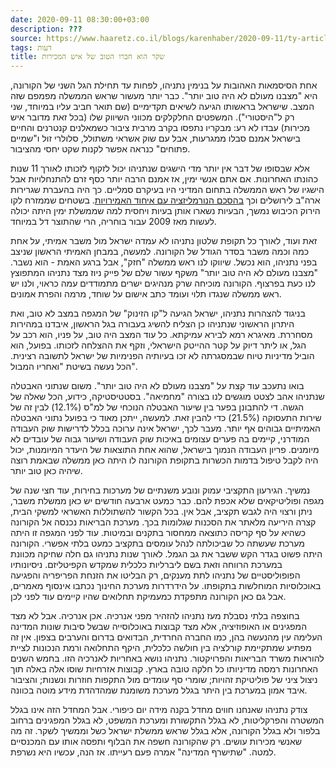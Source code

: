 ```yaml
---
date: 2020-09-11 08:30:00+03:00
description: ???
source: https://www.haaretz.co.il/blogs/karenhaber/2020-09-11/ty-article/0000017f-f8f5-d318-afff-fbf750da0000
tags: דעות
title: שקר הוא חברו הטוב של איש המכירות
---
```


אחת הסיסמאות האהובות על בנימין נתניהו, לפחות עד תחילת הגל השני של הקורונה, היא "מצבנו מעולם לא היה טוב יותר". כבר יותר מעשור שראש הממשלה מפמפם שזה המצב. שישראל בראשותו הגיעה לשיאים תקדימיים (שם תואר חביב עליו במיוחד, שני רק ל"היסטורי"). המשפטים החלקלקים מכווני השיווק שלו (בכל זאת מדובר איש מכירות) עבדו לא רע: מבקריו נתפסו בקרב מרבית ציבור כשמאלנים קנטרנים והחיים בישראל אמנם סבלו ממגרעות, אבל עם שוק אשראי משתולל, סלולרי זול ו"שמיים פתוחים" כנראה אפשר לקנות שקט יחסי מהציבור. 

אלא שבסופו של דבר אין יותר מדי הישגים שנתניהו יכול לזקוף לזכותו לאורך 11 שנות כהונתו האחרונות. אם אתם אנשי ימין, אז אמנם הרבה יותר כסף זרם להתנחלויות אבל הישגיו של ראש הממשלה בתחום המדיני היו בעיקרם סמליים. כך היה בהעברת שגרירות ארה"ב לירושלים וכך [בהסכם הנורמליזציה עם איחוד האמירויות](/news/politics/2020-08-13/ty-article/0000017f-f12c-dc28-a17f-fd3fb2fc0000). בשטחים שממזרח לקו הירוק הכיבוש נמשך, הבעיות נשארו אותן בעיות ויחסית למה שממשלת ימין היתה יכולה לעשות מאז 2009 עבור בוחריה, הרי שהתוצר דל במיוחד. 

זאת ועוד, לאורך כל תקופת שלטון נתניהו לא עמדה ישראל מול משבר אמיתי, על אחת כמה וכמה משבר בסדר הגודל של הקורונה. למעשה, במבחן האמיתי הראשון שניצב בפני נתניהו, הוא נכשל. שיווקו לנו ראש ממשלה "חזק", אבל ברגע האמת - הוא נשבר. "מצבנו מעולם לא היה טוב יותר" משקף עשור שלם של פייק ניוז מצד נתניהו המתפוצץ לנו כעת בפרצוף. הקורונה מוכיחה שרק מנהיגים ישרים מתמודדים עמה כראוי, ולנו יש ראש ממשלה שנגדו תלוי ועומד כתב אישום על שוחד, מרמה והפרת אמונים. 

בניגוד להצהרות נתניהו, ישראל הגיעה ל"קו הזינוק" של המגפה במצב לא טוב, ואת היתרון הראשוני שנתניהו כן הצליח להשיג בעבורה בגל הראשון, איבדנו במהירות מסחררת. מאיגרא רמא לבירא עמיקתא. כל עוד המצב היה טוב, על פניו, הוא רכב על הגל, או ליתר דיוק על קטר ההייטק הישראלי, וזקף את ההצלחה לזכותו. בפועל, הוא הוביל מדיניות טיוח שבמסגרתה לא זכו בעיותיה הפנימיות של ישראל לתשובה רצינית. הכל נעשה בשיטת "ואחריו המבול". 

בואו נתעכב עוד קצת על "מצבנו מעולם לא היה טוב יותר". משום שנתוני האבטלה שנתניהו אהב לצטט מוגשים לנו בצורה "מחמיאה". בסטטיסטיקה, כידוע, הכל שאלה של הגשה. די להתבונן בפער בין שיעור האבטלה הנוכחי של למ"ס (12.1%) לבין זה של שירות התעסוקה (21.5%) כדי להבין זאת. למעשה, ייתכן מאוד כי בפועל נתוני האבטלה האמיתיים גבוהים אף יותר. מעבר לכך, ישראל אינה ערוכה בכלל לדרישות שוק העבודה המודרני, קיימים בה פערים עצומים באיכות שוק העבודה ושיעור גבוה של עובדים לא מיומנים. פריון העבודה הנמוך בישראל, שהוא אחת התוצאות של היעדר המיומנות, יכול היה לקבל טיפול בדמות הכשרות בתקופת הקורונה לו היתה כאן ממשלה שבאמת רוצה שיהיה כאן טוב יותר. 

נמשיך. הגירעון התקציבי עמוק ונובע משנתיים של מערכות בחירות, עוד חצי שנה של מגפה ופוליטיקאים שלא אכפת להם. כבר כמעט ארבעה חודשים יש כאן ממשלת משבר, ניתן ורצוי היה לגבש תקציב, אבל אין. בכל הקשור להשתוללות האשראי למשקי הבית, קצרה היריעה מלאתר את הסכנות שגלומות בכך. מערכת הבריאות נכנסה אל הקורונה כשהיא על סף קריסה כתוצאה ממחסור בתקנים ובמיטות. עוד לפני המגפה זו היתה מערכת שעשתה כל שביכולתה לנהל עומסים בתקציב כמעט בלתי אפשרי. הקורונה היתה פשוט בגדר הקש ששבר את גב הגמל. לאורך שנות נתניהו גם חלה שחיקה מכוונת במערכת הרווחה וזאת בשם ליברליות כלכלית שמקדש הקפיטליזם. ניסיונותיו הפופוליסטיים של נתניהו לתת מענקים, רק הבליטו את הזנחת הפריפריה והפגיעה באוכלוסיות המוחלשות בתקופתו. על הידרדרות מערכת החינוך נכתבו אינסוף מאמרים, אבל גם כאן הקורונה מתפקדת כמעמיקת תחלואים שהיו קיימים עוד לפני לכן. 

בחוצפה בלתי נסבלת מעז נתניהו להזהיר מפני אנרכיה. אכן אנרכיה. אבל לא מצד המפגינים או האופוזיציה, אלא מצד קבוצות באוכלוסייה שבשל סיבות שונות המדינה העלימה עין מהנעשה בהן, כמו החברה החרדית, הבדואים בדרום והערבים בצפון. אין זה מפתיע שמתקיימת קורלציה בין חולשה כלכלית, היקף התחלואה ורמת הנכונות לציית להוראות משרד הבריאות והפרויקטור. נתניהו נושא באחריות לאנרכיה הזו. בחמש השנים האחרונות רמסה מדיניותו כל חלקה טובה בארץ. קבוצות אזרחיות שוסו אלה באלה תוך ניצול ציני של פוליטיקת זהויות; שומרי סף עומדים מול התקפות חוזרות ונשנות; והציבור איבד אמון במערכת בין היתר בגלל מערכת משומנת שמהדהדת מידע מוטה בכוונה. 

צודק נתניהו שאנחנו חווים מחדל בקנה מידה יום כיפורי. אבל המחדל הזה אינו בגלל המשטרה והפרקליטות, לא בגלל התקשורת ומערכת המשפט, לא בגלל המפגינים ברחוב בלפור ולא בגלל הקורונה, אלא בגלל שראש ממשלת ישראל כשל וממשיך לשקר. זה מה שאנשי מכירות עושים. רק שהקורונה חשפה את הבלוף ותפסה אותו עם המכנסיים למטה. "שתישרף המדינה" אמרה פעם רעייתו. אז הנה, עכשיו היא נשרפת.
